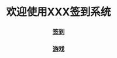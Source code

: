 <!DOCTYPE html>
<html>
<head>
<meta charset="UTF-8">
<title>欢迎使用XXXXX签到系统</title>
</head>
<body style="text-align:center"  >

<h1 style="line-height:height fontSize=200px;">
欢迎使用XXX签到系统
<br />
</h1>
<h3><a href="oa.html">签到</a></h3>
<h3><a href="game.html">游戏</a></h3>
</body>
</html>
